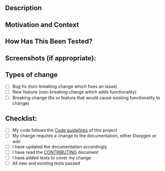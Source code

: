 <!--- Provide a general summary of your change in the Title above -->

## Description
<!--- Describe your change in detail -->

## Motivation and Context
<!--- Why is this change required? What problem does it solve? -->
<!--- If it fixes an open issue, please link to the issue here -->

## How Has This Been Tested?
<!--- Please describe in detail how you tested your change -->
<!--- Include details of your testing environment, and the tests you ran to -->
<!--- see how your change affects other areas of the code, etc -->

## Screenshots (if appropriate):

## Types of change
<!--- What type of change does your code introduce? Put an `x` in all the boxes that apply: -->
- [ ] Bug fix (non-breaking change which fixes an issue)
- [ ] New feature (non-breaking change which adds functionality)
- [ ] Breaking change (fix or feature that would cause existing functionality to change)

## Checklist:
<!--- Go over all the following points, and put an `x` in all the boxes that apply -->
<!--- If you're unsure about any of these, don't hesitate to ask. We're here to help! -->
- [ ] My code follows the [Code guidelines](https://codedocs.xyz/xbmc/xbmc/code_guidelines.html) of this project 
- [ ] My change requires a change to the documentation, either Doxygen or wiki
- [ ] I have updated the documentation accordingly
- [ ] I have read the [CONTRIBUTING](https://github.com/xbmc/xbmc/blob/master/CONTRIBUTING.md) document
- [ ] I have added tests to cover my change
- [ ] All new and existing tests passed